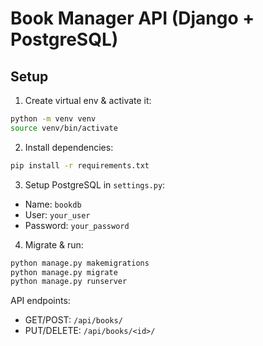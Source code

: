 # Book Manager API (Django + PostgreSQL)

## Setup

1. Create virtual env & activate it:
```bash
python -m venv venv
source venv/bin/activate
```

2. Install dependencies:
```bash
pip install -r requirements.txt
```

3. Setup PostgreSQL in `settings.py`:
- Name: `bookdb`
- User: `your_user`
- Password: `your_password`

4. Migrate & run:
```bash
python manage.py makemigrations
python manage.py migrate
python manage.py runserver
```

API endpoints:
- GET/POST: `/api/books/`
- PUT/DELETE: `/api/books/<id>/`
